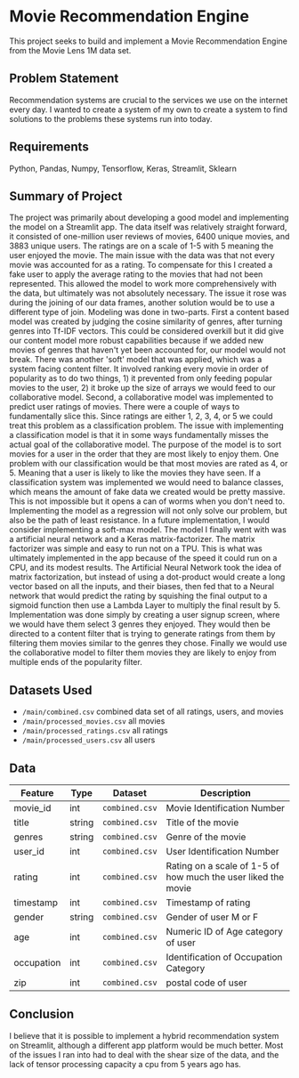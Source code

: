 ﻿# Movie Recommendation Engine
This project seeks to build and implement a Movie Recommendation Engine from the Movie Lens 1M data set.

## Problem Statement
Recommendation systems are crucial to the services we use on the internet every day. I wanted to create a system of my own to create a system to find solutions to the problems these systems run into today.

## Requirements
Python, Pandas, Numpy, Tensorflow, Keras, Streamlit, Sklearn

## Summary of Project
The project was primarily about developing a good model and implementing the model on a Streamlit app. The data itself was relatively straight forward, it consisted of one-million user reviews of movies, 6400 unique movies, and 3883 unique users. The ratings are on a scale of 1-5 with 5 meaning the user enjoyed the movie. The main issue with the data was that not every movie was accounted for as a rating. To compensate for this I created a fake user to apply the average rating to the movies that had not been represented. This allowed the model to work more comprehensively with the data, but ultimately was not absolutely necessary. The issue it rose  was during the joining of our data frames, another solution would be to use a different type of join.
Modeling was done in two-parts. First a content based model was created by judging the cosine similarity of genres, after turning genres into Tf-IDF vectors. This could be considered overkill but it did give our content model more robust capabilities because if we added new movies of genres that haven't yet been accounted for, our model would not break. There was another 'soft' model that was applied, which was a system facing content filter. It involved ranking every movie in order of popularity as to do two things, 1) it prevented from only feeding popular movies to the user, 2) it broke up the size of arrays we would feed to our collaborative model. 
Second, a collaborative model was implemented to predict user ratings of movies. There were a couple of ways to fundamentally slice this. Since ratings are either 1, 2, 3, 4, or 5 we could treat this problem as a classification problem. The issue with implementing a classification model is that it in some ways fundamentally misses the actual goal of the collaborative model. The purpose of the model is to sort movies for a user in the order that they are most likely to enjoy them. One problem with our classification would be that most movies are rated as 4, or 5. Meaning that a user is likely to like the movies they have seen. If a classification system was implemented we would need to balance classes, which means the amount of fake data we created would be pretty massive. This is not impossible but it opens a can of worms when you don't need to. Implementing the model as a regression will not only solve our problem, but also be the path of least resistance. In a future implementation, I would consider implementing a soft-max model.
The model I finally went with was a artificial neural network and a Keras matrix-factorizer. The matrix factorizer was simple and easy to run not on a TPU. This is what was ultimately implemented in the app because of the speed it could run on a CPU, and its modest results. The Artificial Neural Network took the idea of matrix factorization, but instead of using a dot-product would create a long vector based on all the inputs, and their biases, then fed that to a Neural network that would predict the rating by squishing the final output to a sigmoid function then use a Lambda Layer to multiply the final result by 5.
Implementation was done simply by creating a user signup screen, where we would have them select 3 genres they enjoyed. They would then be directed to a content filter that is trying to generate ratings from them by filtering them movies similar to the genres they chose. Finally we would use the collaborative model to filter them movies they are likely to enjoy from multiple ends of the popularity filter.

## Datasets Used
- `/main/combined.csv` combined data set of all ratings, users, and movies
- `/main/processed_movies.csv` all movies
- `/main/processed_ratings.csv` all ratings
- `/main/processed_users.csv` all users

## Data
|Feature|Type|Dataset|Description|
|---|---|---|---|
|movie_id|int|`combined.csv`|Movie Identification Number|
|title|string|`combined.csv`|Title of the movie|
|genres|string|`combined.csv`|Genre of the movie|
|user_id|int|`combined.csv`|User Identification Number|
|rating|int|`combined.csv`|Rating on a scale of 1-5 of how much the user liked the movie|
|timestamp|int|`combined.csv`|Timestamp of rating|
|gender|string|`combined.csv`|Gender of user M or F|
|age|int|`combined.csv`|Numeric ID of Age category of user|
|occupation|int|`combined.csv`|Identification of Occupation Category|
|zip|int|`combined.csv`|postal code of user|

## Conclusion
I believe that it is possible to implement a hybrid recommendation system on Streamlit, although a different app platform would be much better. Most of the issues I ran into had to deal with the shear size of the data, and the lack of tensor processing capacity a cpu from 5 years ago has. 





